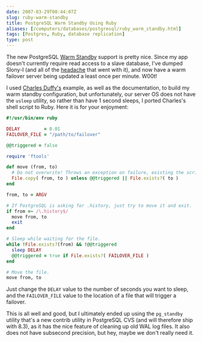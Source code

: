 ```yaml
--- 
date: 2007-03-29T00:44:07Z
slug: ruby-warm-standby
title: PostgreSQL Warm Standby Using Ruby
aliases: [/computers/databases/postgresql/ruby_warm_standby.html]
tags: [Postgres, Ruby, database replication]
type: post
---
```


The new PostgreSQL [Warm Standby] support is pretty nice. Since my app doesn't
currently require read access to a slave database, I've dumped Slony-I (and all
of the [headache] that went with it), and now have a warm failover server being
updated a least once per minute. W00t!

I used [Charles Duffy's] example, as well as the documentation, to build my warm
standby configuration, but unfortunately, our server OS does not have the
`usleep` utility, so rather than have 1 second sleeps, I ported Charles's shell
script to Ruby. Here it is for your enjoyment:

``` ruby
#!/usr/bin/env ruby

DELAY         = 0.01
FAILOVER_FILE = "/path/to/failover"

@@triggered = false

require 'ftools'

def move (from, to)
  # Do not overwrite! Throws an exception on failure, existing the script.
  File.copy( from, to ) unless @@triggered || File.exists?( to )
end

from, to = ARGV

# If PostgreSQL is asking for .history, just try to move it and exit.
if from =~ /\.history$/
  move from, to
  exit
end

# Sleep while waiting for the file.
while !File.exists?(from) && !@@triggered
  sleep DELAY
  @@triggered = true if File.exists?( FAILOVER_FILE )
end

# Move the file.
move from, to
```

Just change the `DELAY` value to the number of seconds you want to sleep, and
the `FAILOVER_FILE` value to the location of a file that will trigger a
failover.

This is all well and good, but I ultimately ended up using the `pg_standby`
utility that's a new contrib utility in PostgreSQL CVS (and will therefore ship
with 8.3), as it has the nice feature of cleaning up old WAL log files. It also
does not have subsecond precision, but hey, maybe we don't really need it.

  [Warm Standby]: http://www.postgresql.org/docs/8.2/static/warm-standby.html
  [headache]: /computers/databases/postgresql/rails_and_slony.html
  [Charles Duffy's]: http://archives.postgresql.org/sydpug/2006-10/msg00001.php
